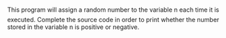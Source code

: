 This program will assign a random number to the variable n each time it is executed. Complete the source code in order to print whether the number stored in the variable n is positive or negative.
